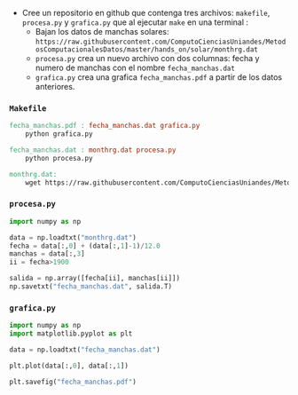 
* Cree un repositorio en github que contenga tres archivos: `makefile`, `procesa.py` y `grafica.py` que al ejecutar `make` en una terminal :
  * Bajan los datos de manchas solares: `https://raw.githubusercontent.com/ComputoCienciasUniandes/MetodosComputacionalesDatos/master/hands_on/solar/monthrg.dat` 
  * `procesa.py` crea un nuevo archivo con dos columnas: fecha y numero de manchas con el nombre `fecha_manchas.dat`
  * `grafica.py` crea una grafica `fecha_manchas.pdf` a partir de los datos anteriores.


### `Makefile`

```makefile
fecha_manchas.pdf : fecha_manchas.dat grafica.py
	python grafica.py

fecha_manchas.dat : monthrg.dat procesa.py
	python procesa.py

monthrg.dat: 
	wget https://raw.githubusercontent.com/ComputoCienciasUniandes/MetodosComputacionalesDatos/master/hands_on/solar/monthrg.dat

```

### `procesa.py`

```python
import numpy as np

data = np.loadtxt("monthrg.dat")
fecha = data[:,0] + (data[:,1]-1)/12.0
manchas = data[:,3]
ii = fecha>1900

salida = np.array([fecha[ii], manchas[ii]])
np.savetxt("fecha_manchas.dat", salida.T)
```

### `grafica.py`

```python
import numpy as np
import matplotlib.pyplot as plt

data = np.loadtxt("fecha_manchas.dat")

plt.plot(data[:,0], data[:,1])

plt.savefig("fecha_manchas.pdf")
```




